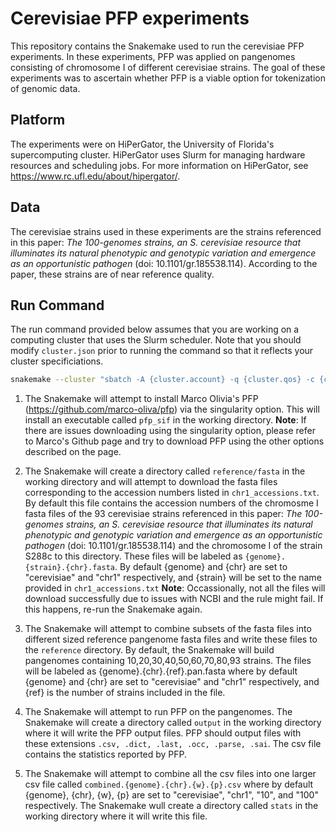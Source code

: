 # Cerevisiae PFP experiments

This repository contains the Snakemake used to run the cerevisiae PFP experiments. In these experiments, PFP was applied on pangenomes consisting of chromosome I of different cerevisiae strains. The goal of these experiments was to ascertain whether PFP is a viable option for tokenization of genomic data.

## Platform

The experiments were on HiPerGator, the University of Florida's supercomputing cluster. HiPerGator uses Slurm for managing hardware resources and scheduling jobs. For more information on HiPerGator, see https://www.rc.ufl.edu/about/hipergator/.

## Data

The cerevisiae strains used in these experiments are the strains referenced in this paper:  *The 100-genomes strains, an S. cerevisiae resource that illuminates its natural phenotypic and genotypic variation and emergence as an opportunistic pathogen* (doi: 10.1101/gr.185538.114). According to the paper, these strains are of near reference quality.

## Run Command

The run command provided below assumes that you are working on a computing cluster that uses the Slurm scheduler. Note that you should modify `cluster.json` prior to running the command so that it reflects your cluster specificiations. 

``` bash
snakemake --cluster "sbatch -A {cluster.account} -q {cluster.qos} -c {cluster.cpus-per-task} -N {cluster.Nodes}  -t {cluster.runtime} --mem {cluster.mem} -J {cluster.jobname} --output {cluster.out} --error {cluster.err}" --cluster-config cluster.json --jobs 100 --latency-wait 120 --configfile run_experiment.json
```


1. The Snakemake will attempt to install Marco Olivia's PFP (https://github.com/marco-oliva/pfp) via the singularity option. This will install an executable called `pfp_sif` in the working directory. **Note**: If there are issues downloading using the singularity option, please refer to Marco's Github page and try to download PFP using the other options described on the page.  

2. The Snakemake will create a directory called `reference/fasta` in the working directory and will attempt to download the fasta files corresponding to the accession numbers listed in `chr1_accessions.txt`. By default this file contains the accession numbers of the chromosme I fasta files of the 93 cerevisiae strains referenced in this paper: *The 100-genomes strains, an S. cerevisiae resource that illuminates its natural phenotypic and genotypic variation and emergence as an opportunistic pathogen* (doi: 10.1101/gr.185538.114) and the chromosome I of the strain S288c to this directory. These files will be labeled as `{genome}.{strain}.{chr}.fasta`. By default {genome} and {chr} are set to "cerevisiae" and "chr1" respectively, and {strain} will be set to the name provided in `chr1_accessions.txt` **Note**: Occassionally, not all the files will download successfully due to issues with NCBI and the rule might fail. If this happens, re-run the Snakemake again. 
  
3. The Snakemake will attempt to combine subsets of the fasta files into different sized reference pangenome fasta files and write these files to the `reference` directory. By default, the Snakemake will build pangenomes containing 10,20,30,40,50,60,70,80,93 strains. The files will be labeled as {genome}.{chr}.{ref}.pan.fasta where by default {genome} and {chr} are set to "cerevisiae" and "chr1" respectively, and {ref} is the number of strains included in the file.
 
4. The Snakemake will attempt to run PFP on the pangenomes. The Snakemake will create a directory called `output` in the working directory where it will write the PFP output files. PFP should output files with these extensions `.csv, .dict, .last, .occ, .parse, .sai`. The csv file contains the statistics reported by PFP. 
   
5. The Snakemake will attempt to combine all the csv files into one larger csv file called `combined.{genome}.{chr}.{w}.{p}.csv` where by default {genome}, {chr}, {w}, {p} are set to "cerevisiae", "chr1", "10", and "100" respectively. The Snakemake wull create a directory called `stats` in the working directory where it will write this file. 
  
